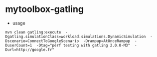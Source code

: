 # mytoolbox-gatling

* usage

`mvn clean gatling:execute 
                -Dgatling.simulationClass=workload.simulations.DynamicSimulation 
                -Dscenario=ConnectToGoogleScenario 
                -Drampup=AtOnceRampup 
                -DuserCount=1 
                -Dtag="perf testing with gatling 2.0.0-M3" 
                -Durl=http://google.fr"`
